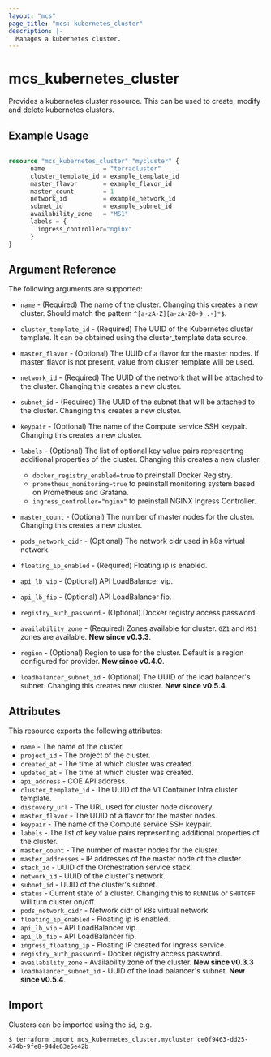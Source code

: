 ```yaml
---
layout: "mcs"
page_title: "mcs: kubernetes_cluster"
description: |-
  Manages a kubernetes cluster.
---
```


# mcs\_kubernetes\_cluster

Provides a kubernetes cluster resource. This can be used to create, modify and delete kubernetes clusters.

## Example Usage

```terraform

resource "mcs_kubernetes_cluster" "mycluster" {
      name                = "terracluster"
      cluster_template_id = example_template_id
      master_flavor       = example_flavor_id
      master_count        = 1
      network_id          = example_network_id
      subnet_id           = example_subnet_id
      availability_zone   = "MS1"
      labels = {
        ingress_controller="nginx"
      }
}
```

## Argument Reference

The following arguments are supported:

* `name` - (Required) The name of the cluster. Changing this creates a new cluster. Should match the pattern `^[a-zA-Z][a-zA-Z0-9_.-]*$`.

* `cluster_template_id` - (Required) The UUID of the Kubernetes cluster
    template. It can be obtained using the cluster_template data source.

* `master_flavor` - (Optional) The UUID of a flavor for the master nodes.
 If master_flavor is not present, value from cluster_template will be used.

* `network_id` - (Required) The UUID of the network that will be attached to the cluster.
 Changing this creates a new cluster.

* `subnet_id` - (Required) The UUID of the subnet that will be attached to the cluster.
 Changing this creates a new cluster.

* `keypair` - (Optional) The name of the Compute service SSH keypair. Changing
    this creates a new cluster.

* `labels` - (Optional) The list of optional key value pairs representing additional
    properties of the cluster. Changing this creates a new cluster.
  * `docker_registry_enabled=true` to preinstall Docker Registry.
  * `prometheus_monitoring=true` to preinstall monitoring system based on Prometheus and Grafana.
  * `ingress_controller="nginx"` to preinstall NGINX Ingress Controller.

* `master_count` - (Optional) The number of master nodes for the cluster.
    Changing this creates a new cluster.
    
* `pods_network_cidr` - (Optional) The network cidr used in k8s virtual network.

* `floating_ip_enabled` - (Required) Floating ip is enabled.

* `api_lb_vip` - (Optional) API LoadBalancer vip.

* `api_lb_fip` - (Optional) API LoadBalancer fip.

* `registry_auth_password` - (Optional) Docker registry access password.

* `availability_zone` - (Required) Zones available for cluster. `GZ1` and `MS1` zones are available. **New since v0.3.3**.

* `region` - (Optional) Region to use for the cluster. Default is a region configured for provider. **New since v0.4.0**.

* `loadbalancer_subnet_id` - (Optional) The UUID of the load balancer's subnet. Changing this creates new cluster. **New since v0.5.4**.

## Attributes

This resource exports the following attributes:

* `name` - The name of the cluster.
* `project_id` - The project of the cluster.
* `created_at` - The time at which cluster was created.
* `updated_at` - The time at which cluster was created.
* `api_address` - COE API address.
* `cluster_template_id` - The UUID of the V1 Container Infra cluster template.
* `discovery_url` - The URL used for cluster node discovery.
* `master_flavor` - The UUID of a flavor for the master nodes. 
* `keypair` - The name of the Compute service SSH keypair.
* `labels` - The list of key value pairs representing additional properties of
                 the cluster.
* `master_count` - The number of master nodes for the cluster.
* `master_addresses` - IP addresses of the master node of the cluster.
* `stack_id` - UUID of the Orchestration service stack.
* `network_id` - UUID of the cluster's network.
* `subnet_id` - UUID of the cluster's subnet.
* `status` - Current state of a cluster. Changing this to `RUNNING` or `SHUTOFF` will turn cluster on/off.
* `pods_network_cidr` - Network cidr of k8s virtual network
* `floating_ip_enabled` - Floating ip is enabled.
* `api_lb_vip` - API LoadBalancer vip.
* `api_lb_fip` - API LoadBalancer fip.
* `ingress_floating_ip` - Floating IP created for ingress service.
* `registry_auth_password` - Docker registry access password.
* `availability_zone` - Availability zone of the cluster. **New since v0.3.3**
* `loadbalancer_subnet_id` - UUID of the load balancer's subnet. **New since v0.5.4**.

## Import

Clusters can be imported using the `id`, e.g.

```
$ terraform import mcs_kubernetes_cluster.mycluster ce0f9463-dd25-474b-9fe8-94de63e5e42b
```